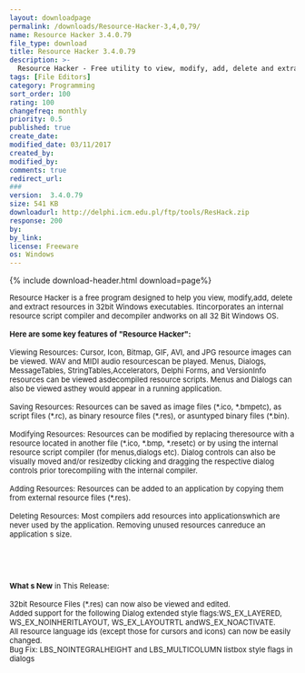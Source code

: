```yaml
---
layout: downloadpage
permalink: /downloads/Resource-Hacker-3,4,0,79/
name: Resource Hacker 3.4.0.79
file_type: download
title: Resource Hacker 3.4.0.79
description: >-
  Resource Hacker - Free utility to view, modify, add, delete and extract resources in 32bit Windows executables
tags: [File Editors]
category: Programming
sort_order: 100
rating: 100
changefreq: monthly
priority: 0.5
published: true
create_date: 
modified_date: 03/11/2017
created_by: 
modified_by: 
comments: true
redirect_url: 
### 
version:  3.4.0.79
size: 541 KB
downloadurl: http://delphi.icm.edu.pl/ftp/tools/ResHack.zip
response: 200
by: 
by_link: 
license: Freeware
os: Windows
---
```


{% include download-header.html download=page%}

<p style="fix-download-text !important">
<p><font size="2"><p>Resource Hacker is a free program designed to help you view, modify,add, delete and extract resources in 32bit Windows executables. Itincorporates an internal resource script compiler and decompiler andworks on all 32 Bit Windows OS.<br />
<br />
<span><strong>Here are some key features of "Resource Hacker":</strong></span><br />
<br />
Viewing Resources: Cursor, Icon, Bitmap, GIF, AVI, and JPG resource images can be viewed. WAV and MIDI audio resourcescan be played. Menus, Dialogs, MessageTables, StringTables,Accelerators, Delphi Forms, and VersionInfo resources can be viewed asdecompiled resource scripts. Menus and Dialogs can also be viewed asthey would appear in a running application.<br />
<br />
Saving Resources: Resources can be saved as image files (*.ico, *.bmpetc), as script files (*.rc), as binary resource files (*.res), or asuntyped binary files (*.bin).<br />
<br />
Modifying Resources: Resources can be modified by replacing theresource with a resource located in another file (*.ico, *.bmp, *.resetc) or by using the internal resource script compiler (for menus,dialogs etc). Dialog controls can also be visually moved and/or resizedby clicking and dragging the respective dialog controls prior torecompiling with the internal compiler.<br />
<br />
Adding Resources: Resources can be added to an application by copying them from external resource files (*.res).<br />
<br />
Deleting Resources: Most compilers add resources into applicationswhich are never used by the application. Removing unused resources canreduce an application s size.</p>
<!-- google_ad_section_end -->
<p>&#160;</p>
<div class="celltext_big"><br />
<br />
<strong>What s New</strong> in This Release:<br />
<br />
32bit Resource Files (*.res) can now also be viewed and edited. <br />
Added support for the following Dialog extended style flags:WS_EX_LAYERED, WS_EX_NOINHERITLAYOUT, WS_EX_LAYOUTRTL andWS_EX_NOACTIVATE. <br />
All resource language ids (except those for cursors and icons) can now be easily changed. <br />
Bug Fix: LBS_NOINTEGRALHEIGHT and LBS_MULTICOLUMN listbox style flags in dialogs</div></p></p>
